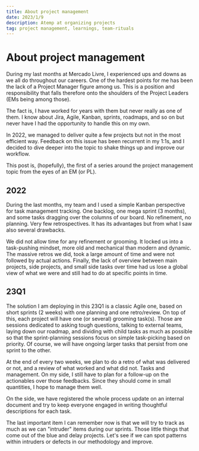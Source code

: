 ```yaml
---
title: About project management
date: 2023/1/9
description: Atemp at organizing projects
tag: project management, learnings, team-rituals
---
```


# About project management

During my last months at Mercado Livre, I experienced ups and downs as we all do throughout our careers. One of the hardest points for me has been the lack of a Project Manager figure among us. This is a position and responsibility that falls therefore onto the shoulders of the Project Leaders (EMs being among those). 

The fact is, I have worked for years with them but never really as one of them. I know about Jira, Agile, Kanban, sprints, roadmaps, and so on but never have I had the opportunity to handle this on my own. 

In 2022, we managed to deliver quite a few projects but not in the most efficient way. Feedback on this issue has been recurrent in my 1:1s, and I decided to dive deeper into the topic to shake things up and improve our workflow. 

This post is, (hopefully), the first of a series around the project management topic from the eyes of an EM (or PL).

## 2022

During the last months, my team and I used a simple Kanban perspective for task management tracking. One backlog, one mega sprint (3 months), and some tasks dragging over the columns of our board. No refinement, no planning. Very few retrospectives. It has its advantages but from what I saw also several drawbacks. 

We did not allow time for any refinement or grooming. It locked us into a task-pushing mindset, more old and mechanical than modern and dynamic. The massive retros we did, took a large amount of time and were not followed by actual actions. Finally, the lack of overview between main projects, side projects, and small side tasks over time had us lose a global view of what we were and still had to do at specific points in time.

## 23Q1

The solution I am deploying in this 23Q1 is a classic Agile one, based on short sprints (2 weeks) with one planning and one retro/review. On top of this, each project will have one (or several) grooming task(s). Those are sessions dedicated to asking tough questions, talking to external teams, laying down our roadmap, and dividing with child tasks as much as possible so that the sprint-planning sessions focus on simple task-picking based on priority. Of course, we will have ongoing larger tasks that persist from one sprint to the other.

At the end of every two weeks, we plan to do a retro of what was delivered or not, and a review of what worked and what did not. Tasks and management. On my side, I still have to plan for a follow-up on the actionables over those feedbacks. Since they should come in small quantities, I hope to manage them well.

On the side, we have registered the whole process update on an internal document and try to keep everyone engaged in writing thoughtful descriptions for each task. 

The last important item I can remember now is that we will try to track as much as we can "intruder" items during our sprints. Those little things that come out of the blue and delay projects. Let's see if we can spot patterns within intruders or defects in our methodology and improve.